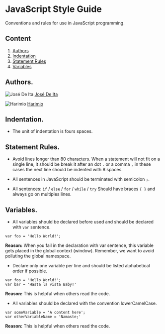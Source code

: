 # JavaScript Style Guide
Conventions and rules for use in JavaScript programming.

## Content
  1. [Authors](#authors)
  1. [Indentation](#indentation)
  1. [Statement Rules](#statement-rules)
  1. [Variables](#variables) 


## Authors.

![José De Ita](https://avatars3.githubusercontent.com/u/12465470?v=3&s=30) [José De Ita]

![Harimio](https://avatars3.githubusercontent.com/u/12465425?v=3&u=d0d7b2461c31cb2bc17a44e2dd64d18439e0bca0&s=30) [Harimio]

[José De Ita]: <https://github.com/josedeita>
[Harimio]: <https://github.com/harimio>

## Indentation.
- The unit of indentation is fours spaces.

## Statement Rules.

- Avoid lines longer than 80 characters. When a statement will not fit on a single line, it should be break it after an dot `.` or a comma `,` in these cases the next line should be indented with 8 spaces.

- All sentences in JavaScript should be terminated with semicolon `;`.

- All sentences: `if` / `else` / `for` / `while` / `try`  Should have braces `{ }` and always go on multiples lines.

## Variables.

- All variables should be declared before used and should be declared with `var` sentence.

 ```
 var foo = 'Hello World!'; 
 ```

  **Reason:** When you fail in the declaration with var sentence, this variable gets placed in the global context (window). Remember, we want to avoid polluting the global namespace.

- Declare only one variable per line and should be listed alphabetical order if possible.
 ```
 var foo = 'Hello World!'; 
 var bar = 'Hasta la vista Baby!'
 ```

  **Reason:** This is helpful when others read the code.

- All variables should be declared with the convention lowerCamelCase.

 ```
 var someVariable = 'A content here'; 
 var otherVariableName = 'Namaste;'
 ```

  **Reason:** This is helpful when others read the code.

